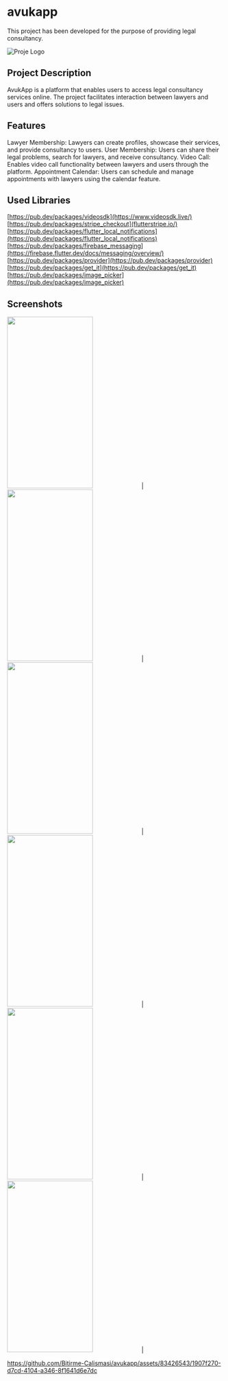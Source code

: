 # avukapp

This project has been developed for the purpose of providing legal consultancy.

![Proje Logo](assets/images/ic_launcher.png)


## Project Description

AvukApp is a platform that enables users to access legal consultancy services online. The project facilitates interaction between lawyers and users and offers solutions to legal issues.


## Features

Lawyer Membership: Lawyers can create profiles, showcase their services, and provide consultancy to users.
User Membership: Users can share their legal problems, search for lawyers, and receive consultancy.
Video Call: Enables video call functionality between lawyers and users through the platform.
Appointment Calendar: Users can schedule and manage appointments with lawyers using the calendar feature.

## Used Libraries

[https://pub.dev/packages/videosdk](https://www.videosdk.live/)
[https://pub.dev/packages/stripe_checkout](flutterstripe.io/)
[https://pub.dev/packages/flutter_local_notifications](https://pub.dev/packages/flutter_local_notifications)
[https://pub.dev/packages/firebase_messaging](https://firebase.flutter.dev/docs/messaging/overview/)
[https://pub.dev/packages/provider](https://pub.dev/packages/provider)
[https://pub.dev/packages/get_it](https://pub.dev/packages/get_it)
[https://pub.dev/packages/image_picker](https://pub.dev/packages/image_picker)


## Screenshots
<img src="assets/proje_img/1.png" alt=" " width="200" height="400" style=" margin-right: 110px;"> | 
<img src="assets/proje_img/2.png" alt=" " width="200" height="400" style=" margin-right: 110px;"> | 
<img src="assets/proje_img/3.png" alt=" " width="200" height="400" style=" margin-right: 110px;"> |  
<img src="assets/proje_img/4.png" alt=" " width="200" height="400" style=" margin-right: 110px;"> | 
<img src="assets/proje_img/5.png" alt=" " width="200" height="400" style=" margin-right: 110px;"> | 
<img src="assets/proje_img/6.png" alt=" " width="200" height="400" style=" margin-right: 110px;"> |  



https://github.com/Bitirme-Calismasi/avukapp/assets/83426543/1907f270-d7cd-4104-a346-8f1641d6e7dc


